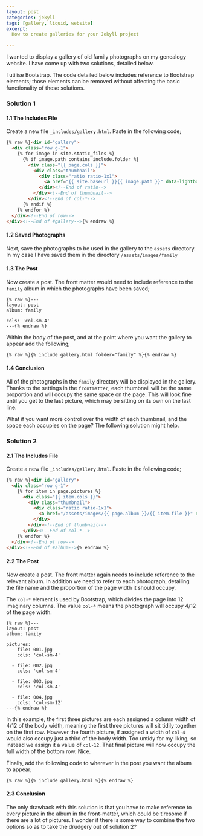 ```yaml
---
layout: post
categories: jekyll
tags: [gallery, liquid, website]
excerpt:
  How to create galleries for your Jekyll project

---
```


I wanted to display a gallery of old family photographs on my genealogy website. I have come up with two solutions, detailed below.

I utilise Bootstrap. The code detailed below includes reference to Bootstrap elements; those elements can be removed without affecting the basic functionality of these solutions.

### Solution 1
#### 1.1 The Includes File
Create a new file `_includes/gallery.html`. Paste in the following code;

```html
{% raw %}<div id="gallery">
  <div class="row g-1">
    {% for image in site.static_files %}
      {% if image.path contains include.folder %}
        <div class="{{ page.cols }}">
          <div class="thumbnail">
            <div class="ratio ratio-1x1">
              <a href="{{ site.baseurl }}{{ image.path }}" data-lightbox="gallery" data-title="{{ image.file }}"><img src="{{ site.baseurl }}{{ image.path }}" class="img-fluid img-thumbnail" alt="{{ image.file }}"></a>
            </div><!--End of ratio-->
          </div><!--End of thumbnail-->
        </div><!--End of col-*-->
      {% endif %}
    {% endfor %}
  </div><!--End of row-->
</div><!--End of #gallery-->{% endraw %}

```

#### 1.2 Saved Photographs
Next, save the photographs to be used in the gallery to the `assets` directory. In my case I have saved them in the directory `/assets/images/family`

#### 1.3 The Post
Now create a post. The front matter would need to include reference to the `family` album in which the photographs have been saved;

```liquid
{% raw %}---
layout: post
album: family

cols: 'col-sm-4'
---{% endraw %}
```
Within the body of the post, and at the point where you want the gallery to appear add the following;

```liquid
{% raw %}{% include gallery.html folder="family" %}{% endraw %}
```

#### 1.4 Conclusion
All of the photographs in the `family` directory will be displayed in the gallery. Thanks to the settings in the `frontmatter`, each thumbnail will be the same proportion and will occupy the same space on the page. This will look fine until you get to the last picture, which may be sitting on its own on the last line.

What if you want more control over the width of each thumbnail, and the space each occupies on the page? The following solution might help.

### Solution 2
#### 2.1 The Includes File
Create a new file `_includes/gallery.html`. Paste in the following code;

```html
{% raw %}<div id="gallery">
  <div class="row g-1">
    {% for item in page.pictures %}
      <div class="{{ item.cols }}">
        <div class="thumbnail">
          <div class="ratio ratio-1x1">
            <a href="/assets/images/{{ page.album }}/{{ item.file }}" data-lightbox="gallery" data-title="{{ item.file }}"><img src="/assets/images/{{ page.album }}/{{ item.file }}" class="img-fluid img-thumbnail" alt="{{ item.caption }}"></a>
          </div>
        </div><!--End of thumbnail-->
      </div><!--End of col-*-->
    {% endfor %}
  </div><!--End of row-->
</div><!--End of #album-->{% endraw %}
```

#### 2.2 The Post
Now create a post. The front matter again needs to include reference to the relevant album. In addition we need to refer to each photograph, detailing the file name and the proportion of the page width it should occupy.

The `col-*` element is used by Bootstrap, which divides the page into 12 imaginary columns. The value `col-4` means the photograph will occupy 4/12 of the page width.

```liquid
{% raw %}---
layout: post
album: family

pictures:
  - file: 001.jpg
    cols: 'col-sm-4'

  - file: 002.jpg
    cols: 'col-sm-4'

  - file: 003.jpg
    cols: 'col-sm-4'

  - file: 004.jpg
    cols: 'col-sm-12'
---{% endraw %}
```

In this example, the first three pictures are each assigned a column width of 4/12 of the body width, meaning the first three pictures will sit tidily together on the first row. However the fourth picture, if assigned a width of `col-4` would also occupy just a third of the body width. Too untidy for my liking, so instead we assign it a value of `col-12`. That final picture will now occupy the full width of the bottom row. Nice.

Finally, add the following code to wherever in the post you want the album to appear;

```liquid
{% raw %}{% include gallery.html %}{% endraw %}
```

#### 2.3 Conclusion
The only drawback with this solution is that you have to make reference to every picture in the album in the front-matter, which could be tiresome if there are a lot of pictures. I wonder if there is some way to combine the two options so as to take the drudgery out of solution 2?
